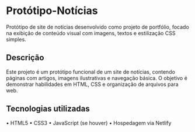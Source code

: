 # Protótipo-Notícias

Protótipo de site de notícias desenvolvido como projeto de portfólio, focado na exibição de conteúdo visual com imagens, textos e estilização CSS simples.

## Descrição

Este projeto é um protótipo funcional de um site de notícias, contendo páginas com artigos, imagens ilustrativas e navegação básica. O objetivo é demonstrar habilidades em HTML, CSS e organização de arquivos para web.

## Tecnologias utilizadas

•⁠  ⁠HTML5
•⁠  ⁠CSS3
•⁠  ⁠JavaScript (se houver)
•⁠  ⁠Hospedagem via Netlify



